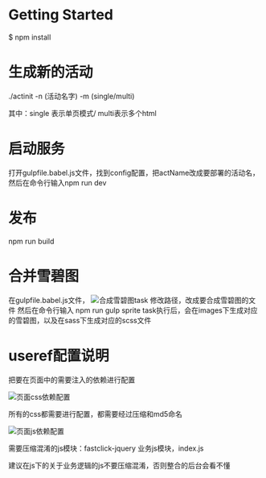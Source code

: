 # Getting Started

$ npm install 

# 生成新的活动

./actinit -n (活动名字) -m (single/multi)

其中：single 表示单页模式/ multi表示多个html
# 启动服务

打开gulpfile.babel.js文件，找到config配置，把actName改成要部署的活动名，然后在命令行输入npm run dev

# 发布

npm run build


# 合并雪碧图

在gulpfile.babel.js文件，
![合成雪碧图task](https://git.oschina.net/uploads/images/2017/0720/171427_323db51b_57092.png "屏幕截图.png")
修改路径，改成要合成雪碧图的文件
然后在命令行输入 npm run gulp sprite
task执行后，会在images下生成对应的雪碧图，以及在sass下生成对应的scss文件

# useref配置说明

把要在页面中的需要注入的依赖进行配置

![页面css依赖配置](https://git.oschina.net/uploads/images/2017/0721/171641_cc5cdae4_57092.png "屏幕截图.png")

所有的css都需要进行配置，都需要经过压缩和md5命名

![页面js依赖配置](https://git.oschina.net/uploads/images/2017/0721/171826_2da1204d_57092.png "屏幕截图.png")

需要压缩混淆的js模块：fastclick-jquery
业务js模块，index.js

建议在js下的关于业务逻辑的js不要压缩混淆，否则整合的后台会看不懂